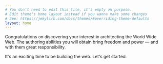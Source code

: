 ```yaml
---
# You don't need to edit this file, it's empty on purpose.
# Edit theme's home layout instead if you wanna make some changes
# See: https://jekyllrb.com/docs/themes/#overriding-theme-defaults
layout: home
---
```


Congratulations on discovering your interest in architecting the World Wide Web. The authoring abilities you will obtain bring freedom and power &mdash; and with them great&nbsp;responsibility.

It's an exciting time to be building the&nbsp;web. Let's get&nbsp;started.


